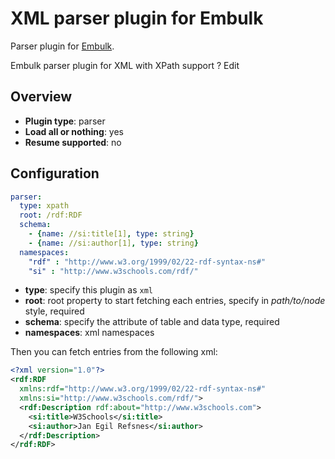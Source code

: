 # XML parser plugin for Embulk

Parser plugin for [Embulk](https://github.com/embulk/embulk).

Embulk parser plugin for XML with XPath support ? Edit

## Overview

* **Plugin type**: parser
* **Load all or nothing**: yes
* **Resume supported**: no


## Configuration

```yaml
parser:
  type: xpath
  root: /rdf:RDF
  schema:
    - {name: //si:title[1], type: string}
    - {name: //si:author[1], type: string}
  namespaces:
    "rdf" : "http://www.w3.org/1999/02/22-rdf-syntax-ns#"
    "si" : "http://www.w3schools.com/rdf/"
```

- **type**: specify this plugin as `xml`
- **root**: root property to start fetching each entries, specify in *path/to/node* style, required
- **schema**: specify the attribute of table and data type, required
- **namespaces**: xml namespaces

Then you can fetch entries from the following xml:

```xml
<?xml version="1.0"?>
<rdf:RDF
  xmlns:rdf="http://www.w3.org/1999/02/22-rdf-syntax-ns#"
  xmlns:si="http://www.w3schools.com/rdf/">
  <rdf:Description rdf:about="http://www.w3schools.com">
    <si:title>W3Schools</si:title>
    <si:author>Jan Egil Refsnes</si:author>
  </rdf:Description>
</rdf:RDF>
```
